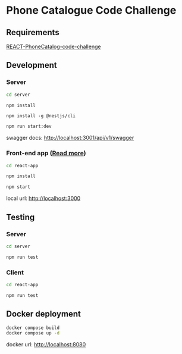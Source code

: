 # Phone Catalogue Code Challenge

## Requirements

[REACT-PhoneCatalog-code-challenge](./docs/REACT-PhoneCatalog-code-challenge.pdf)

## Development
### Server 

```bash
cd server
```

```bash
npm install
```

```
npm install -g @nestjs/cli
```

```bash
npm run start:dev
```

swagger docs: [http://localhost:3001/api/v1/swagger](http://localhost:3001/api/v1/swagger)

### Front-end app ([Read more](./react-app/README.md))


```bash
cd react-app
```

```bash
npm install
```

```bash
npm start
```

local url: [http://localhost:3000](http://localhost:3000)

## Testing

### Server

```bash
cd server
```

```bash
npm run test
```

### Client

```bash
cd react-app
```

```bash
npm run test
```

## Docker deployment

```bash
docker compose build
docker compose up -d
```

docker url: [http://localhost:8080](http://localhost:3000)
